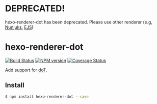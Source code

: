 # DEPRECATED!

hexo-renderer-dot has been deprecated. Please use other renderer (e.g, [Nunjuks](https://github.com/hexojs/hexo-renderer-nunjucks), [EJS](https://github.com/hexojs/hexo-renderer-ejs))

# hexo-renderer-dot

[![Build Status](https://travis-ci.org/hexojs/hexo-renderer-dot.svg?branch=master)](https://travis-ci.org/hexojs/hexo-renderer-dot)
[![NPM version](https://badge.fury.io/js/hexo-renderer-dot.svg)](https://www.npmjs.com/package/hexo-renderer-dot)
[![Coverage Status](https://img.shields.io/coveralls/hexojs/hexo-renderer-dot.svg)](https://coveralls.io/r/hexojs/hexo-renderer-dot?branch=master)

Add support for [doT].

## Install

``` bash
$ npm install hexo-renderer-dot --save
```

[doT]: http://olado.github.io/doT/
